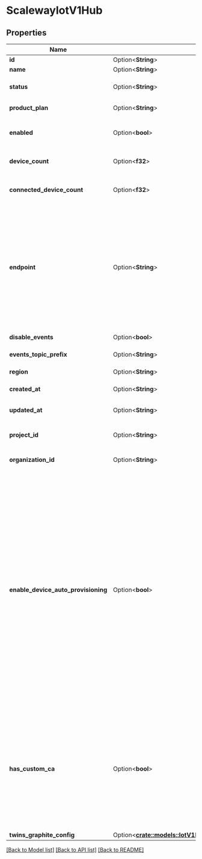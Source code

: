 # ScalewayIotV1Hub

## Properties

Name | Type | Description | Notes
------------ | ------------- | ------------- | -------------
**id** | Option<**String**> | Hub ID | [optional]
**name** | Option<**String**> | Hub name | [optional]
**status** | Option<**String**> | Current status of the Hub | [optional][default to Status_Unknown]
**product_plan** | Option<**String**> | Hub feature set | [optional][default to ProductPlan_Unknown]
**enabled** | Option<**bool**> | Whether the hub has been enabled | [optional]
**device_count** | Option<**f32**> | Number of registered devices | [optional]
**connected_device_count** | Option<**f32**> | Number of currently connected devices | [optional]
**endpoint** | Option<**String**> | Devices should be connected to this host, port may be 1883 (MQTT), 8883 (MQTT over TLS), 80 (MQTT over Websocket) or 443 (MQTT over Websocket over TLS). | [optional]
**disable_events** | Option<**bool**> | Disable Hub events | [optional]
**events_topic_prefix** | Option<**String**> | Hub events topic prefix | [optional]
**region** | Option<**String**> | Region of the Hub | [optional]
**created_at** | Option<**String**> | Hub creation date | [optional]
**updated_at** | Option<**String**> | Hub last modification date | [optional]
**project_id** | Option<**String**> | Project owning the resource | [optional]
**organization_id** | Option<**String**> | Organization owning the resource | [optional]
**enable_device_auto_provisioning** | Option<**bool**> | When an unknown device connects to your hub using a valid certificate chain, it will be automatically provisioned inside your hub. The hub uses the common name of the device certifcate to find out if a device with the same name already exists. This setting can only be enabled on a hub with a custom certificate authority. | [optional]
**has_custom_ca** | Option<**bool**> | After creating a hub, this flag is set to False as the hub certificates are managed by Scaleway. Once a custom certificate authority is installed, this flag will be set to true. | [optional]
**twins_graphite_config** | Option<[**crate::models::IotV1RegionsRegionHubsTwinsGraphiteConfig**](_iot_v1_regions__region__hubs_twins_graphite_config.md)> |  | [optional]

[[Back to Model list]](../README.md#documentation-for-models) [[Back to API list]](../README.md#documentation-for-api-endpoints) [[Back to README]](../README.md)



